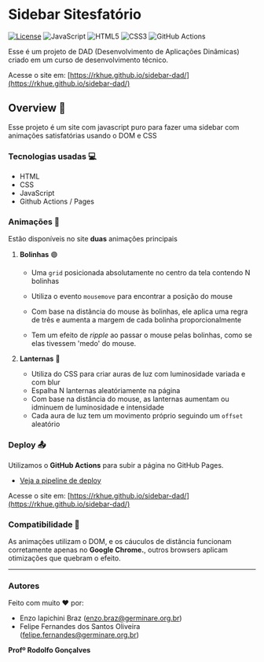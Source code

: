 # Sidebar Sitesfatório 
[![License](https://img.shields.io/github/license/Ileriayo/markdown-badges?style=for-the-badge)](./LICENSE)
![JavaScript](https://img.shields.io/badge/javascript-%23323330.svg?style=for-the-badge&logo=javascript&logoColor=%23F7DF1E)
![HTML5](https://img.shields.io/badge/html5-%23E34F26.svg?style=for-the-badge&logo=html5&logoColor=white)
![CSS3](https://img.shields.io/badge/css3-%231572B6.svg?style=for-the-badge&logo=css3&logoColor=white)
![GitHub Actions](https://img.shields.io/badge/github%20actions-%232671E5.svg?style=for-the-badge&logo=githubactions&logoColor=white)


Esse é um projeto de DAD (Desenvolvimento de Aplicações Dinâmicas) criado em um curso de desenvolvimento técnico.

Acesse o site em: [https://rkhue.github.io/sidebar-dad/](https://rkhue.github.io/sidebar-dad/)

## Overview 🌠
Esse projeto é um site com javascript puro para fazer uma sidebar com animações satisfatórias usando o DOM e CSS

### Tecnologias usadas 💻
* HTML
* CSS
* JavaScript
* Github Actions / Pages


### Animações 💃
Estão disponíveis no site **duas** animações principais

1. **Bolinhas** 🟣
    - Uma `grid` posicionada absolutamente no centro da tela contendo N bolinhas

    - Utiliza o evento `mousemove` para encontrar a posição do mouse

    - Com base na distância do mouse às bolinhas, ele aplica uma regra de três e aumenta a margem de cada bolinha proporcionalmente

    - Tem um efeito de *ripple* ao passar o mouse pelas bolinhas, como se elas tivessem 'medo' do mouse.
    
2. **Lanternas** 🔦
    - Utiliza do CSS para criar auras de luz com luminosidade variada e com blur
    - Espalha N lanternas aleatóriamente na página
    - Com base na distância do mouse, as lanternas aumentam ou idminuem de luminosidade e intensidade
    - Cada aura de luz tem um movimento próprio seguindo um `offset` aleatório

### Deploy 📤
Utilizamos o **GitHub Actions** para subir a página no GitHub Pages.

- [Veja a pipeline de deploy](/.github/workflows/ci.yml)

Acesse o site em: [https://rkhue.github.io/sidebar-dad/](https://rkhue.github.io/sidebar-dad/)

### Compatibilidade 🦽
As animações utilizam o DOM, e os cáuculos de distância funcionam corretamente apenas no **Google Chrome.**, outros browsers aplicam otimizações que quebram o efeito.

---

### Autores  
Feito com muito ❤️ por:
- Enzo Iapichini Braz (enzo.braz@germinare.org.br)
- Felipe Fernandes dos Santos Oliveira (felipe.fernandes@germinare.org.br)

**Profº Rodolfo Gonçalves**